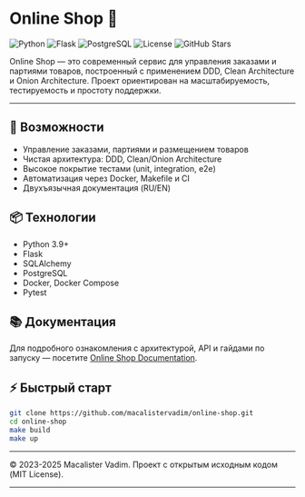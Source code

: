# Online Shop 🛒

<img src="https://img.shields.io/badge/Python-3.9-blue.svg" alt="Python"></img> <img src="https://img.shields.io/badge/Flask-2.x-green.svg" alt="Flask"></img> <img src="https://img.shields.io/badge/PostgreSQL-13-blue.svg" alt="PostgreSQL"></img> <img src="https://img.shields.io/badge/license-MIT-blue.svg" alt="License"></img> <img src="https://img.shields.io/github/stars/macalistervadim/online-shop.svg" alt="GitHub Stars"></img>

Online Shop — это современный сервис для управления заказами и партиями товаров, построенный с применением DDD, Clean Architecture и Onion Architecture. Проект ориентирован на масштабируемость, тестируемость и простоту поддержки.
<hr></hr>

## 🚀 Возможности
- Управление заказами, партиями и размещением товаров
- Чистая архитектура: DDD, Clean/Onion Architecture
- Высокое покрытие тестами (unit, integration, e2e)
- Автоматизация через Docker, Makefile и CI
- Двухъязычная документация (RU/EN)

## 📦 Технологии
- Python 3.9+
- Flask
- SQLAlchemy
- PostgreSQL
- Docker, Docker Compose
- Pytest

## 📚 Документация
Для подробного ознакомления с архитектурой, API и гайдами по запуску — посетите [Online Shop Documentation](https://macalistervadim.github.io/online-shop/).

## ⚡ Быстрый старт
```bash
git clone https://github.com/macalistervadim/online-shop.git
cd online-shop
make build
make up
```
<hr></hr>
© 2023-2025 Macalister Vadim. Проект с открытым исходным кодом (MIT License).
<hr></hr>